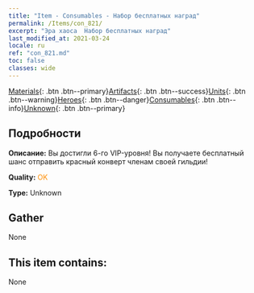 ```yaml
---
title: "Item - Consumables - Набор бесплатных наград"
permalink: /Items/con_821/
excerpt: "Эра хаоса  Набор бесплатных наград"
last_modified_at: 2021-03-24
locale: ru
ref: "con_821.md"
toc: false
classes: wide
---
```

 [Materials](/ru/Items/){: .btn .btn--primary}[Artifacts](/ru/Items/Artifacts/){: .btn .btn--success}[Units](/ru/Items/Units/){: .btn .btn--warning}[Heroes](/ru/Items/Heroes/){: .btn .btn--danger}[Consumables](/ru/Items/Consumables/){: .btn .btn--info}[Unknown](/ru/Items/Unknown/){: .btn .btn--primary}

## Подробности
 **Описание:** Вы достигли 6-го VIP-уровня! Вы получаете бесплатный шанс отправить красный конверт членам своей гильдии!

 **Quality:** <span style="color: #FF8C00">OK</span>

 **Type:** Unknown

## Gather

  None

## This item contains:

  None

